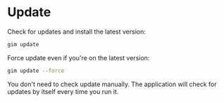 # Update

Check for updates and install the latest version:

```bash
gim update
```

Force update even if you're on the latest version:

```bash
gim update --force
```

You don't need to check update manually. The application will check for updates by itself every time you run it.
